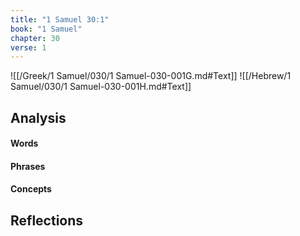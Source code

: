 ```yaml
---
title: "1 Samuel 30:1"
book: "1 Samuel"
chapter: 30
verse: 1
---
```

![[/Greek/1 Samuel/030/1 Samuel-030-001G.md#Text]]
![[/Hebrew/1 Samuel/030/1 Samuel-030-001H.md#Text]]

## Analysis

#### Words

#### Phrases

#### Concepts

## Reflections
